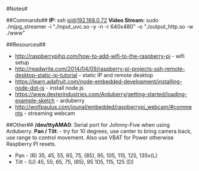 #Notes#

##Commands##
**IP:** ssh pi@192.168.0.72
**Video Stream:** sudo ./mjpg_streamer -i "./input_uvc.so -y -n -r 640x480" -o "./output_http.so -w ./www”

##Resources##
* http://raspberrypihq.com/how-to-add-wifi-to-the-raspberry-pi - wifi setup
* http://readwrite.com/2014/04/09/raspberry-pi-projects-ssh-remote-desktop-static-ip-tutorial - static IP and remote desktop
* https://learn.adafruit.com/node-embedded-development/installing-node-dot-js -  install node.js
* https://www.dexterindustries.com/Arduberry/getting-started/loading-example-sketch - arduberry
* http://wolfpaulus.com/jounal/embedded/raspberrypi_webcam/#comments - streaming webcam

##Other##
**/dev/ttyAMA0**: Serial port for Johnny-Five when using Arduberry.
**Pan / Tilt**: - try for 10 degrees, use center to bring camera back, use range to control movement.  Also use VBAT for Power otherwise Raspberry PI resets.
* Pan - (R) 35, 45, 55, 65, 75, (85), 95, 105, 115, 125, 135v(L)
* Tilt - (U) 45, 55, 65, 75, (85), 95 105, 115, 125 (D)
